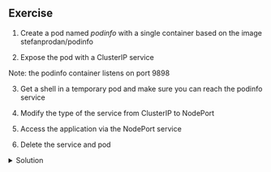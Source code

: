## Exercise

1. Create a pod named *podinfo* with a single container based on the image stefanprodan/podinfo

2. Expose the pod with a ClusterIP service

Note: the podinfo container listens on port 9898

3. Get a shell in a temporary pod and make sure you can reach the podinfo service

4. Modify the type of the service from ClusterIP to NodePort

5. Access the application via the NodePort service

6. Delete the service and pod

<details>
  <summary markdown="span">Solution</summary>

1. Create a pod with a single container based on the image stefanprodan/podinfo

```
k run podinfo --image=stefanprodan/podinfo
```

2. Expose the pod with a ClusterIP service

```
k expose pod/podinfo --port 9898
```

3. Get a shell in a temporary pod and make sure you can reach the podinfo service

Creation of a temporary pod

```
k run -ti --rm debug --image=alpine -- sh
```

Access the podinfo service (on its port 9898):

```
/ # wget -qO- podinfo:9898
{
  "hostname": "podinfo",
  "version": "6.1.1",
  "revision": "",
  "color": "#34577c",
  "logo": "https://raw.githubusercontent.com/stefanprodan/podinfo/gh-pages/cuddle_clap.gif",
  "message": "greetings from podinfo v6.1.1",
  "goos": "linux",
  "goarch": "amd64",
  "runtime": "go1.17.8",
  "num_goroutine": "6",
  "num_cpu": "2"
}
```

4. Modify the type of the service from ClusterIP to NodePort

Edit the service

```
k edit svc/podinfo
```

Change the type property from ClusterIP to NodePort

```
apiVersion: v1
kind: Service
metadata:
  creationTimestamp: "2022-04-01T08:22:53Z"
  labels:
    run: podinfo
  name: podinfo
  namespace: default
  resourceVersion: "807726"
  uid: eaca8934-6887-430b-a639-f44a084fb9f5
spec:
  clusterIP: 10.96.181.199
  clusterIPs:
  - 10.96.181.199
  internalTrafficPolicy: Cluster
  ipFamilies:
  - IPv4
  ipFamilyPolicy: SingleStack
  ports:
  - port: 9898
    protocol: TCP
    targetPort: 9898
  selector:
    run: podinfo
  sessionAffinity: None
  type: NodePort          <-- changing the service type
status:
  loadBalancer: {}
```

5. Access the application via the NodePort service

Get the associated port (31029 in this example)

```
k get svc/podinfo
NAME      TYPE       CLUSTER-IP      EXTERNAL-IP   PORT(S)          AGE
podinfo   NodePort   10.96.181.199   <none>        9898:31029/TCP   26m
```

Using the IP address of one of the cluster's nodes:

```
curl 10.62.50.173:31029
{
  "hostname": "podinfo",
  "version": "6.1.1",
  "revision": "",
  "color": "#34577c",
  "logo": "https://raw.githubusercontent.com/stefanprodan/podinfo/gh-pages/cuddle_clap.gif",
  "message": "greetings from podinfo v6.1.1",
  "goos": "linux",
  "goarch": "amd64",
  "runtime": "go1.17.8",
  "num_goroutine": "6",
  "num_cpu": "2"
}
```

6. Delete the service and pod

```
k delete svc/podinfo po/podinfo
```

</details>

